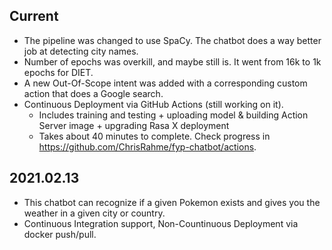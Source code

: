 ## Current
* The pipeline was changed to use SpaCy. The chatbot does a way better job at detecting city names.
* Number of epochs was overkill, and maybe still is. It went from 16k to 1k epochs for DIET.
* A new Out-Of-Scope intent was added with a corresponding custom action that does a Google search.
* Continuous Deployment via GitHub Actions (still working on it).
    * Includes training and testing + uploading model & building Action Server image + upgrading Rasa X deployment
    * Takes about 40 minutes to complete. Check progress in https://github.com/ChrisRahme/fyp-chatbot/actions.

## 2021.02.13
* This chatbot can recognize if a given Pokemon exists and gives you the weather in a given city or country.
* Continuous Integration support, Non-Countinuous Deployment via docker push/pull.